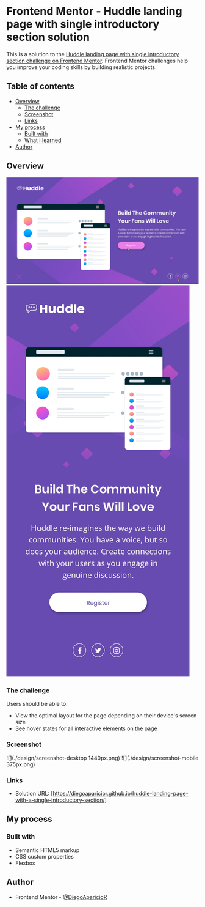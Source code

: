 # Frontend Mentor - Huddle landing page with single introductory section solution

This is a solution to the [Huddle landing page with single introductory section challenge on Frontend Mentor](https://www.frontendmentor.io/challenges/huddle-landing-page-with-a-single-introductory-section-B_2Wvxgi0). Frontend Mentor challenges help you improve your coding skills by building realistic projects. 

## Table of contents

- [Overview](#overview)
  - [The challenge](#the-challenge)
  - [Screenshot](#screenshot)
  - [Links](#links)
- [My process](#my-process)
  - [Built with](#built-with)
  - [What I learned](#what-i-learned)
- [Author](#author)


## Overview

![](./design/active-states.jpg)
![](./design/mobile-design.jpg)

### The challenge

Users should be able to:

- View the optimal layout for the page depending on their device's screen size
- See hover states for all interactive elements on the page

### Screenshot

![](./design/screenshot-desktop 1440px.png)
![](./design/screenshot-mobile 375px.png)



### Links

- Solution URL: [https://diegoaparicior.github.io/huddle-landing-page-with-a-single-introductory-section/]

## My process

### Built with

- Semantic HTML5 markup
- CSS custom properties
- Flexbox

## Author

- Frontend Mentor - [@DiegoAparicioR](https://www.frontendmentor.io/profile/DiegoAparicioR)

